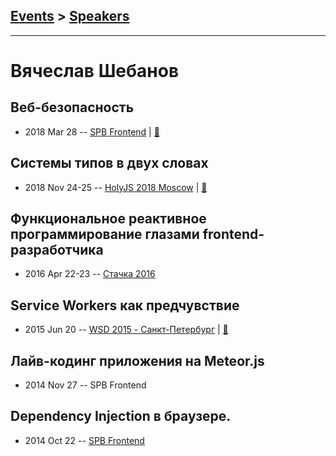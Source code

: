 ## [Events](../README.md) > [Speakers](../speakers.md)
---

# Вячеслав Шебанов

## Веб-безопасность
- 2018 Mar 28 -- [SPB Frontend](https://www.youtube.com/watch?v=uUX3354Ppa8&feature=youtu.be&utm_source=vk.com&utm_medium=social&utm_campaign=pryamaya-translyatsiya-mitapayoutu&utm_content=18083498)  | [:notebook:](http://amp.gs/fJyu)  
## Системы типов в двух словах
- 2018 Nov 24-25 -- [HolyJS 2018 Moscow](https://www.youtube.com/watch?v=nFtO6419A5k)  | [:notebook:](https://slides.com/slavashebanov/typesystems)  
## Функциональное реактивное программирование глазами frontend-разработчика
- 2016 Apr 22-23 -- [Стачка 2016](https://www.youtube.com/watch?v=NofY-NnW7tk&list=PL8EJzNcJZNp19Edpjwv-8eHWdm3RpLsNI&index=4&t=0s)    
## Service Workers как предчувствие
- 2015 Jun 20 -- [WSD 2015 - Санкт-Петербург](https://www.youtube.com/watch?v=V7bnSOwuO4M)  | [:notebook:](https://wsd.events/2015/06/20/pres/service-workers/)  
## Лайв-кодинг приложения на Meteor.js
- 2014 Nov 27 -- SPB Frontend    
## Dependency Injection в браузере.
- 2014 Oct 22 -- [SPB Frontend](https://www.youtube.com/watch?v=OeaNkx6Rlwc)    

